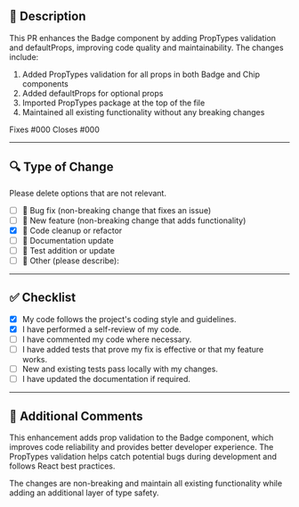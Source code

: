 ## 📝 Description

This PR enhances the Badge component by adding PropTypes validation and defaultProps, improving code quality and maintainability. The changes include:

1. Added PropTypes validation for all props in both Badge and Chip components
2. Added defaultProps for optional props
3. Imported PropTypes package at the top of the file
4. Maintained all existing functionality without any breaking changes

Fixes #000
Closes #000

---

## 🔍 Type of Change

Please delete options that are not relevant.

- [ ] 🐛 Bug fix (non-breaking change that fixes an issue)
- [ ] 🚀 New feature (non-breaking change that adds functionality)
- [x] 🧹 Code cleanup or refactor
- [ ] 🧾 Documentation update
- [ ] 🧪 Test addition or update
- [ ] 🧠 Other (please describe):

---

## ✅ Checklist

- [x] My code follows the project's coding style and guidelines.
- [x] I have performed a self-review of my code.
- [ ] I have commented my code where necessary.
- [ ] I have added tests that prove my fix is effective or that my feature works.
- [ ] New and existing tests pass locally with my changes.
- [ ] I have updated the documentation if required.

---

## 💬 Additional Comments

This enhancement adds prop validation to the Badge component, which improves code reliability and provides better developer experience. The PropTypes validation helps catch potential bugs during development and follows React best practices.

The changes are non-breaking and maintain all existing functionality while adding an additional layer of type safety.